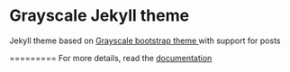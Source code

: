Grayscale Jekyll theme
=========================

Jekyll theme based on [Grayscale bootstrap theme ](http://ironsummitmedia.github.io/startbootstrap-grayscale/) with support for posts

=========
For more details, read the [documentation](http://jekyllrb.com/)
